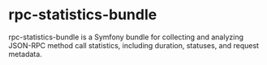 # rpc-statistics-bundle
rpc-statistics-bundle is a Symfony bundle for collecting and analyzing JSON-RPC method call statistics, including duration, statuses, and request metadata.
